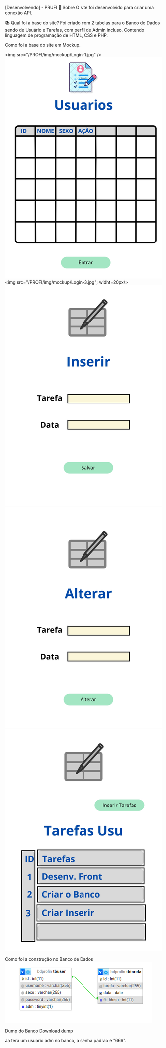 [Desenvolvendo] - PRUFI
📘 Sobre
O site foi desenvolvido para criar uma conexão API.

📚 Qual foi a base do site?
Foi criado com 2 tabelas para o Banco de Dados sendo de Usuário e Tarefas, com perfil de Admin incluso. Contendo linguagem de programação de HTML, CSS e PHP.

Como foi a base do site em Mockup.

<img src="/PROFI/img/mockup/Login-1.jpg" <style> widht: 20px; </style>/>
<img src="/PROFI/img/mockup/Login-2.jpg" widht="20px"/>
<img src="/PROFI/img/mockup/Login-3.jpg"; widht=20px/>
<img src="/PROFI/img/mockup/Login-4.jpg"/>
<img src="/PROFI/img/mockup/Login-5.jpg"/>
<img src="/PROFI/img/mockup/Login-6.jpg"/>

Como foi a construção no Banco de Dados
<img src="/PROFI/img/banco/Banco.png"/>

Dump do Banco
<a href="/PROFI/dump_mysql/bdprofin.sql" >Download dump </a>

Ja tera um usuario adm no banco, a senha padrao é "666".
